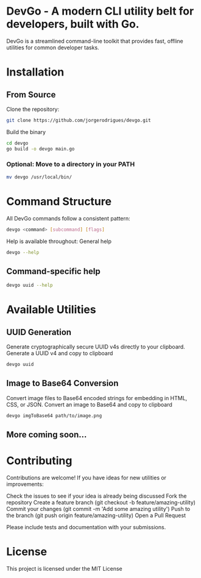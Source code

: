 # DevGo - A modern CLI utility belt for developers, built with Go.

DevGo is a streamlined command-line toolkit that provides fast, offline utilities for common developer tasks.

# Installation

## From Source

Clone the repository:
```bash
git clone https://github.com/jorgerodrigues/devgo.git
```

Build the binary
```bash
cd devgo
go build -o devgo main.go
```

### Optional: Move to a directory in your PATH

```bash
mv devgo /usr/local/bin/
```

# Command Structure

All DevGo commands follow a consistent pattern:

```bash
devgo <command> [subcommand] [flags]
```

Help is available throughout:
General help
```bash
devgo --help
```

## Command-specific help

```bash
devgo uuid --help
```

# Available Utilities

## UUID Generation

Generate cryptographically secure UUID v4s directly to your clipboard.
Generate a UUID v4 and copy to clipboard
```bash
devgo uuid
```

## Image to Base64 Conversion

Convert image files to Base64 encoded strings for embedding in HTML, CSS, or JSON.
Convert an image to Base64 and copy to clipboard
```bash
devgo imgToBase64 path/to/image.png
```

## More coming soon...

# Contributing

Contributions are welcome! If you have ideas for new utilities or improvements:

Check the issues to see if your idea is already being discussed
Fork the repository
Create a feature branch (git checkout -b feature/amazing-utility)
Commit your changes (git commit -m 'Add some amazing utility')
Push to the branch (git push origin feature/amazing-utility)
Open a Pull Request

Please include tests and documentation with your submissions.

# License
This project is licensed under the MIT License
